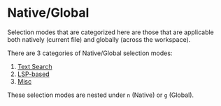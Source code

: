 # Native/Global

Selection modes that are categorized here are those that are applicable both natively (current file) and globally (across the workspace).

There are 3 categories of Native/Global selection modes:

1. [Text Search](./text-search.md)
1. [LSP-based](./lsp-based.md)
1. [Misc](./misc.md)

These selection modes are nested under `n` (Native) or `g` (Global).
